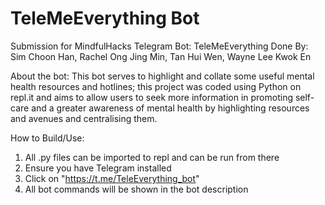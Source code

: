 # TeleMeEverything Bot
Submission for MindfulHacks
Telegram Bot: TeleMeEverything
Done By: Sim Choon Han, Rachel Ong Jing Min, Tan Hui Wen, Wayne Lee Kwok En

About the bot:
This bot serves to highlight and collate some useful mental health resources and hotlines; this project was coded using Python on repl.it and aims to allow users to seek more information in promoting self-care and a greater awareness of mental health by highlighting resources and avenues and centralising them.  


How to Build/Use:
1) All .py files can be imported to repl and can be run from there 
2) Ensure you have Telegram installed
3) Click on "https://t.me/TeleEverything_bot"
4) All bot commands will be shown in the bot description


